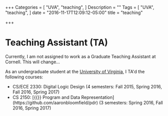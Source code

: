 +++
Categories = [
  "UVA",
  "teaching",
]
Description = ""
Tags = [
  "UVA",
  "teaching",
]
date = "2016-11-17T12:09:12-05:00"
title = "teaching"

+++
<h1>Teaching Assistant (TA)</h1>
Currently, I am not assigned to work as a Graduate Teaching Assistant at
Cornell. This will change...

As an undergraduate student at the [University of Virginia](http://www.virginia.edu), I TA'd the following courses:
<ul class="ul-interests fa-ul">
<li>
<i class="fa-li fa fa-university"></i>
CS/ECE 2330: Digital Logic
Design (4 semesters: Fall 2015, Spring 2016, Fall 2016, Spring 2017)
</li>
<li>
<i class="fa-li fa fa-university"></i>
CS 2150: [{{<fa github>}} Program and Data
Representation](https://github.com/aaronbloomfield/pdr)
(3 semesters: Spring 2016, Fall 2016, Spring 2017)
</li>
</ul>
